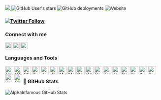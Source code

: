 <p align="left">
<a href="https://wakatime.com/@7d71fc1a-3d90-41a3-a37c-334f2b76c876">
    <img src="https://wakatime.com/badge/user/7d71fc1a-3d90-41a3-a37c-334f2b76c876.svg" />
</a>
<img alt="GitHub User's stars" src="https://img.shields.io/github/stars/AlphaInfamous?style=social">
<img alt="GitHub deployments" src="https://img.shields.io/github/deployments/AlphaInfamous/github-stats/production?label=Github%20Stats%20API%20Deployment&logo=github&style=plastic">
<img alt="Website" src="https://img.shields.io/website?down_color=red&down_message=offline&style=plastic&up_color=green&up_message=online&url=https%3A%2F%2Fcronusinc.org">
<br />
</p>

### [![Twitter Follow](https://img.shields.io/twitter/follow/iAlphaInfamous?color=1DA1F2&logo=twitter&style=for-the-badge)](https://twitter.com/intent/follow?original_referer=https%3A%2F%2Fgithub.com%2FiAlphaInfamous&screen_name=iAlphaInfamous)

### Connect with me

[<img align="left" alt="iAlphaInfamous | Twitter" width="22px" src="https://cdn.worldvectorlogo.com/logos/twitter-3.svg" />][twitter]
[<img align="left" alt="maneeshvadlapatla | LinkedIn" width="22px" src="https://cdn.worldvectorlogo.com/logos/linkedin-icon-2.svg" />][linkedin]
[<img align="left" alt="alpha.infamous | Instagram" width="22px" src="https://worldvectorlogo.com/logos/instagram-2016-5.svg" />][instagram]

<br />

### Languages and Tools

<img align="left" alt="Visual Studio Code" width="26px" src="https://cdn.worldvectorlogo.com/logos/visual-studio-code-1.svg" />
<img align="left" alt="HTML5" width="26px" src="https://cdn.worldvectorlogo.com/logos/html-1.svg" />
<img align="left" alt="CSS3" width="26px" src="https://cdn.worldvectorlogo.com/logos/css-3.svg" />
<img align="left" alt="Ruby" width="26px" src="https://cdn.worldvectorlogo.com/logos/ruby.svg" />
<img align="left" alt="Java" width="26px" src="https://cdn.worldvectorlogo.com/logos/java.svg" />
<img align="left" alt="JavaScript" width="26px" src="https://cdn.worldvectorlogo.com/logos/logo-javascript.svg" />
<img align="left" alt="MySQL" width="26px" src="https://cdn.worldvectorlogo.com/logos/mysql-6.svg" />
<img align="left" alt="MongoDB" width="26px" src="https://cdn.worldvectorlogo.com/logos/mongodb-icon-1.svg" />
<img align="left" alt="Git" width="26px" src="https://cdn.worldvectorlogo.com/logos/git-icon.svg" />
<img align="left" alt="GitHub" width="26px" src="https://cdn.worldvectorlogo.com/logos/github-icon-1.svg" />
<img align="left" alt="Bash" width="26px" src="https://cdn.worldvectorlogo.com/logos/bash-1.svg" />
<img align="left" alt="Terminal" width="26px" src="https://cdn.worldvectorlogo.com/logos/terminal-1.svg" />
<img align="left" alt="Jenkins" width="26px" src="https://cdn.worldvectorlogo.com/logos/jenkins-1.svg" />
<img align="left" alt="Docker" width="26px" src="https://worldvectorlogo.com/logos/docker-3.svg" />
<img align="left" alt="Portainer" width="26px" src="https://worldvectorlogo.com/logos/portainer.svg" />
<img align="left" alt="Kubernetes" width="26px" src="https://worldvectorlogo.com/logos/kubernets.svg" />
<img align="left" alt="Rancher" width="26px" src="https://worldvectorlogo.com/logos/rancher.svg" />
<img align="left" alt="Traefik" width="26px" src="https://worldvectorlogo.com/logos/traefik-1.svg" />
<img align="left" alt="Etcd" width="26px" src="https://worldvectorlogo.com/logos/etcd-1.svg" />
<br />

### 📕 GitHub Stats

<img align="left" alt="AlphaInfamous GitHub Stats" src="https://github-stats-alpha-one.vercel.app/api?username=AlphaInfamous&count_private=true&show_icons=true&theme=tokyonight&hide_border=true" />

[twitter]: https://twitter.com/iAlphaInfamous
[instagram]: https://www.instagram.com/alpha.infamous
[linkedin]: https://www.linkedin.com/in/maneeshvadlapatla
